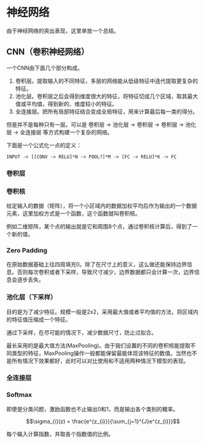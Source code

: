 # 神经网络

由于神经网络的突出表现，这里单放一个总结。

## CNN（卷积神经网络）

一个CNN由下面几个部分构成。

1. 卷积层。提取输入的不同特征，多层的网络能从低级特征中迭代提取更复杂的特征。
2. 池化层。卷积层之后会得到维度很大的特征，将特征切成几个区域，取其最大值或平均值，得到新的、维度较小的特征。
3. 全连接层。把所有局部特征结合变成全局特征，用来计算最后每一类的得分。

但是并不是每种只有一层。可以是 卷积层 -> 池化层 -> 卷积层 -> 卷积层 -> 池化层 -> 全连接层 等方式构建一个复杂的网络。

下面是一个公式化一点的定义：

`INPUT -> [[CONV -> RELU]*N -> POOL?]*M -> [FC -> RELU]*K -> FC`

### 卷积层

### 卷积核

给定输入的数据（矩阵），将一个小区域内的数据加权平均后作为输出的一个数据元素，这里加权方式是一个函数，这个函数就叫卷积核。

例如二维矩阵，某个点的输出就是它和周围8个点，通过卷积核计算后，得到了一个新的值。

### Zero Padding

在原始数据基础上往四周填充0。除了在尺寸上的意义，这么做还能保持边界信息。否则每次卷积或者下采样，导致尺寸减少，边界数据都只会计算一次，边界信息会逐步丢失。

### 池化层（下采样）

目的是为了减少特征。规模一般是2x2，采用最大值或者平均值的方法，将区域内的特征值压缩成一个特征。

通过下采样，在尽可能的情况下，减少数据尺寸，防止过拟合。

最长采用的是最大值方法(MaxPooling)。由于我们设置的不同的卷积核能提取不同类型的特征，MaxPooling操作一般都能保留最能体现该特征的数值。当然也不是所有情况下效果都好，此时可以对比使用和不适用两种情况下模型的表现。

### 全连接层

### Softmax

即使是分类问题，激励函数也不止输出0和1，而是输出各个类别的概率。

```math
\sigma_{i}(z) = \frac{e^{z_{i}}}{\sum_{j=1}^{J}e^{z_{i}}}
```

每个输入计算指数，并取各个指数值的比例。


